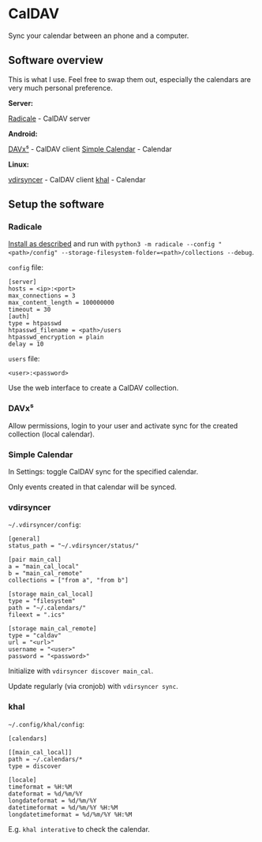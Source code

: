 # CalDAV

Sync your calendar between an phone and a computer.

## Software overview

This is what I use. Feel free to swap them out, especially the calendars are
very much personal preference.

**Server:**

[Radicale](https://radicale.org/) - CalDAV server

**Android:**

[DAVx⁵](https://f-droid.org/packages/at.bitfire.davdroid/) - CalDAV client
[Simple Calendar](https://f-droid.org/packages/com.simplemobiletools.calendar.pro/) - Calendar

**Linux:**

[vdirsyncer](https://www.archlinux.org/packages/community/any/vdirsyncer/) - CalDAV client
[khal](https://www.archlinux.org/packages/community/any/khal/) - Calendar

## Setup the software

### Radicale

[Install as described](https://radicale.org/tutorial/) and run with `python3 -m
radicale --config "<path>/config"
--storage-filesystem-folder=<path>/collections --debug`.

`config` file:
```
[server]
hosts = <ip>:<port>
max_connections = 3
max_content_length = 100000000
timeout = 30
[auth]
type = htpasswd
htpasswd_filename = <path>/users
htpasswd_encryption = plain
delay = 10
```

`users` file:
```
<user>:<password>
```

Use the web interface to create a CalDAV collection.

### DAVx⁵

Allow permissions, login to your user and activate sync for the created
collection (local calendar).

### Simple Calendar

In Settings: toggle CalDAV sync for the specified calendar.

Only events created in that calendar will be synced.

### vdirsyncer

`~/.vdirsyncer/config`:
```
[general]
status_path = "~/.vdirsyncer/status/"

[pair main_cal]
a = "main_cal_local"
b = "main_cal_remote"
collections = ["from a", "from b"]

[storage main_cal_local]
type = "filesystem"
path = "~/.calendars/"
fileext = ".ics"

[storage main_cal_remote]
type = "caldav"
url = "<url>"
username = "<user>"
password = "<password>"
```

Initialize with `vdirsyncer discover main_cal`.

Update regularly (via cronjob) with `vdirsyncer sync`.

### khal

`~/.config/khal/config`:
```
[calendars]

[[main_cal_local]]
path = ~/.calendars/*
type = discover

[locale]
timeformat = %H:%M
dateformat = %d/%m/%Y
longdateformat = %d/%m/%Y
datetimeformat = %d/%m/%Y %H:%M
longdatetimeformat = %d/%m/%Y %H:%M
```

E.g. `khal interative` to check the calendar.


